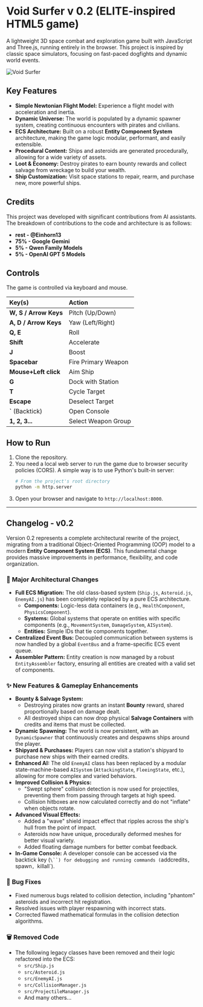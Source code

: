 # Void Surfer v 0.2 (ELITE-inspired HTML5 game)

A lightweight 3D space combat and exploration game built with JavaScript and Three.js, running entirely in the browser. This project is inspired by classic space simulators, focusing on fast-paced dogfights and dynamic world events.

![Void Surfer](https://github.com/user-attachments/assets/766a9092-d780-4ba6-81c7-0c2149ee6a3c)


## Key Features

*   **Simple Newtonian Flight Model:** Experience a flight model with acceleration and inertia.
*   **Dynamic Universe:** The world is populated by a dynamic spawner system, creating continuous encounters with pirates and civilians.
*   **ECS Architecture:** Built on a robust **Entity Component System** architecture, making the game logic modular, performant, and easily extensible.
*   **Procedural Content:** Ships and asteroids are generated procedurally, allowing for a wide variety of assets.
*   **Loot & Economy:** Destroy pirates to earn bounty rewards and collect salvage from wreckage to build your wealth.
*   **Ship Customization:** Visit space stations to repair, rearm, and purchase new, more powerful ships.

## Credits

This project was developed with significant contributions from AI assistants. The breakdown of contributions to the code and architecture is as follows:

*   **rest - @Einhorn13**
*   **75% - Google Gemini**
*   **5% - Qwen Family Models**
*   **5% - OpenAI GPT 5 Models** 

## Controls

The game is controlled via keyboard and mouse.

| Key(s)               | Action              |
| :------------------- | :------------------ |
| **W, S / Arrow Keys**  | Pitch (Up/Down)     |
| **A, D / Arrow Keys**  | Yaw (Left/Right)    |
| **Q, E**             | Roll                |
| **Shift**            | Accelerate          |
| **J**                | Boost               |
| **Spacebar**         | Fire Primary Weapon |
| **Mouse+Left click**   | Aim Ship            |
| **G**                | Dock with Station   |
| **T**                | Cycle Target        |
| **Escape**           | Deselect Target     |
| **\`** (Backtick)    | Open Console        |
| **1, 2, 3...**       | Select Weapon Group |

## How to Run

1.  Clone the repository.
2.  You need a local web server to run the game due to browser security policies (CORS). A simple way is to use Python's built-in server:
    ```bash
    # From the project's root directory
    python -m http.server
    ```
3.  Open your browser and navigate to `http://localhost:8000`.

---

## Changelog - v0.2

Version 0.2 represents a complete architectural rewrite of the project, migrating from a traditional Object-Oriented Programming (OOP) model to a modern **Entity Component System (ECS)**. This fundamental change provides massive improvements in performance, flexibility, and code organization.

### :rocket: **Major Architectural Changes**

*   **Full ECS Migration:** The old class-based system (`Ship.js`, `Asteroid.js`, `EnemyAI.js`) has been completely replaced by a pure ECS architecture.
    *   **Components:** Logic-less data containers (e.g., `HealthComponent`, `PhysicsComponent`).
    *   **Systems:** Global systems that operate on entities with specific components (e.g., `MovementSystem`, `DamageSystem`, `AISystem`).
    *   **Entities:** Simple IDs that tie components together.
*   **Centralized Event Bus:** Decoupled communication between systems is now handled by a global `EventBus` and a frame-specific ECS event queue.
*   **Assembler Pattern:** Entity creation is now managed by a robust `EntityAssembler` factory, ensuring all entities are created with a valid set of components.

### :sparkles: **New Features & Gameplay Enhancements**

*   **Bounty & Salvage System:**
    *   Destroying pirates now grants an instant **Bounty** reward, shared proportionally based on damage dealt.
    *   All destroyed ships can now drop physical **Salvage Containers** with credits and items that must be collected.
*   **Dynamic Spawning:** The world is now persistent, with an `DynamicSpawner` that continuously creates and despawns ships around the player.
*   **Shipyard & Purchases:** Players can now visit a station's shipyard to purchase new ships with their earned credits.
*   **Enhanced AI:** The old `EnemyAI` class has been replaced by a modular state-machine-based `AISystem` (`AttackingState`, `FleeingState`, etc.), allowing for more complex and varied behaviors.
*   **Improved Collision & Physics:**
    *   "Swept sphere" collision detection is now used for projectiles, preventing them from passing through targets at high speed.
    *   Collision hitboxes are now calculated correctly and do not "inflate" when objects rotate.
*   **Advanced Visual Effects:**
    *   Added a "wave" shield impact effect that ripples across the ship's hull from the point of impact.
    *   Asteroids now have unique, procedurally deformed meshes for better visual variety.
    *   Added floating damage numbers for better combat feedback.
*   **In-Game Console:** A developer console can be accessed via the backtick key (`\``) for debugging and running commands (`addcredits`, `spawn`, `killall`).

### :bug: **Bug Fixes**

*   Fixed numerous bugs related to collision detection, including "phantom" asteroids and incorrect hit registration.
*   Resolved issues with player respawning with incorrect stats.
*   Corrected flawed mathematical formulas in the collision detection algorithms.

### :wastebasket: **Removed Code**

*   The following legacy classes have been removed and their logic refactored into the ECS:
    *   `src/Ship.js`
    *   `src/Asteroid.js`
    *   `src/EnemyAI.js`
    *   `src/CollisionManager.js`
    *   `src/ProjectileManager.js`
    *   And many others...
